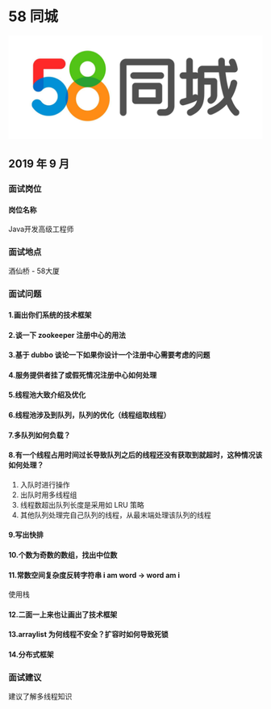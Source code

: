 # 58 同城

![58同城](../.vuepress/public/58tongchenglogo.jpg)

## 2019 年 9 月

### 面试岗位
#### 岗位名称

Java开发高级工程师



### 面试地点

酒仙桥 - 58大厦

### 面试问题

#### 1.画出你们系统的技术框架

#### 2.谈一下 zookeeper 注册中心的用法

#### 3.基于 dubbo 谈论一下如果你设计一个注册中心需要考虑的问题

#### 4.服务提供者挂了或假死情况注册中心如何处理

#### 5.线程池大致介绍及优化

#### 6.线程池涉及到队列，队列的优化（线程组取线程）

#### 7.多队列如何负载？

#### 8.有一个线程占用时间过长导致队列之后的线程还没有获取到就超时，这种情况该如何处理？

1. 入队时进行操作
2. 出队时用多线程组
3. 线程数超出队列长度是采用如 LRU 策略
4. 其他队列处理完自己队列的线程，从最末端处理该队列的线程

#### 9.写出快排

#### 10.个数为奇数的数组，找出中位数

#### 11.常数空间复杂度反转字符串 i am word -> word am i

使用栈

#### 12.二面一上来也让画出了技术框架

#### 13.arraylist 为何线程不安全？扩容时如何导致死锁

#### 14.分布式框架

### 面试建议
建议了解多线程知识






<comment-comment/>
